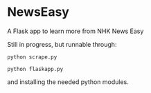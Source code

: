 # NewsEasy
A Flask app to learn more from NHK News Easy

Still in progress, but runnable through:

`python scrape.py`


`python flaskapp.py`

and installing the needed python modules.
